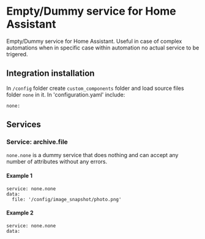 # Empty/Dummy service for Home Assistant
Empty/Dummy service for Home Assistant. Useful in case of complex automations when in specific case within automation no actual service to be trigered.


## Integration installation
In `/config` folder create `custom_components` folder and load source files folder `none` in it. In 'configuration.yaml' include:
```
none:
```

## Services
### Service: archive.file
`none.none` is a dummy service that does nothing and can accept any number of attributes without any errors.

#### Example 1
```
service: none.none
data:
  file: '/config/image_snapshot/photo.png'
```

#### Example 2
```
service: none.none
data:
```
